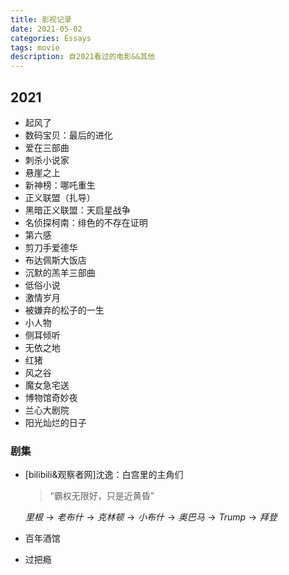 ```yaml
---
title: 影视记录
date: 2021-05-02
categories: Essays
tags: movie
description: 自2021看过的电影&&其他
---
```


## 2021



- 起风了
- 数码宝贝：最后的进化
- 爱在三部曲
- 刺杀小说家
- 悬崖之上
- 新神榜：哪吒重生
- 正义联盟（扎导）
- 黑暗正义联盟：天启星战争
- 名侦探柯南：绯色的不存在证明
- 第六感
- 剪刀手爱德华
- 布达佩斯大饭店
- 沉默的羔羊三部曲
- 低俗小说
- 激情岁月
- 被嫌弃的松子的一生
- 小人物
- 侧耳倾听
- 无依之地
- 红猪
- 风之谷
- 魔女急宅送
- 博物馆奇妙夜
- 兰心大剧院
- 阳光灿烂的日子

### 剧集

- [bilibili&观察者网]沈逸：白宫里的主角们

  > “霸权无限好，只是近黄昏”

  $里根\rightarrow 老布什\rightarrow 克林顿 \rightarrow 小布什 \rightarrow 奥巴马 \rightarrow Trump \rightarrow 拜登$

- 百年酒馆

- 过把瘾

